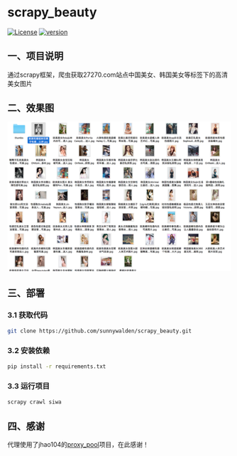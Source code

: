 # scrapy_beauty

[![License](https://img.shields.io/badge/License-Apache%202.0-blue.svg)](http://github.com/hhyo/archery/blob/master/LICENSE)
[![version](https://img.shields.io/badge/python-3.7.5-blue.svg)](https://www.python.org/downloads/release/python-375/)

## 一、项目说明

通过scrapy框架，爬虫获取27270.com站点中国美女、韩国美女等标签下的高清美女图片


## 二、效果图

![demo](demo/beauty_demo.png)

## 三、部署

### 3.1 获取代码

```bash
git clone https://github.com/sunnywalden/scrapy_beauty.git
```
### 3.2 安装依赖

```bash
pip install -r requirements.txt
```

### 3.3 运行项目

```bash
scrapy crawl siwa
```


## 四、感谢

代理使用了jhao104的[proxy_pool](https://github.com/jhao104/proxy_pool)项目，在此感谢！

